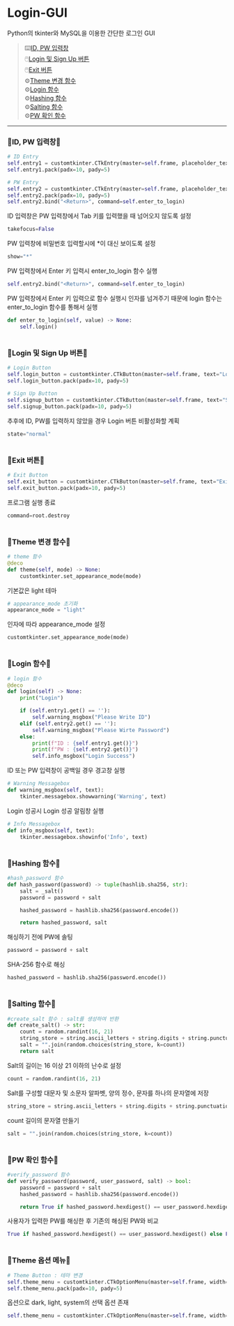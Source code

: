 # __Login-GUI__
Python의 tkinter와 MySQL을 이용한 간단한 로그인 GUI
>⌨️[ID, PW 입력창](#id-pw-입력창)  
>🖱[️Login 및 Sign Up 버튼](#login-및-sign-up-버튼)  
>🖱️[Exit 버튼](#exit-버튼)  
>⚙️[Theme 변경 함수](#theme-변경-함수)  
>⚙️[Login 함수](#login-함수)  
>⚙️[Hashing 함수](#hashing-함수)  
>⚙️[Salting 함수](#salting-함수)  
>⚙️[PW 확인 함수](#pw-확인-함수)  
***
### __📌ID, PW 입력창📌__
```python
# ID Entry
self.entry1 = customtkinter.CTkEntry(master=self.frame, placeholder_text="ID", takefocus=False)
self.entry1.pack(padx=10, pady=5)

# PW Entry
self.entry2 = customtkinter.CTkEntry(master=self.frame, placeholder_text="Password", show="*")
self.entry2.pack(padx=10, pady=5)
self.entry2.bind("<Return>", command=self.enter_to_login)
```
ID 입력창은 PW 입력창에서 Tab 키를 입력했을 때 넘어오지 않도록 설정
```python
takefocus=False 
```
PW 입력창에 비밀번호 입력할시에 *이 대신 보이도록 설정
```python
show="*"
```
PW 입력창에서 Enter 키 입력시 enter_to_login 함수 실행
```python
self.entry2.bind("<Return>", command=self.enter_to_login)
```
PW 입력창에서 Enter 키 입력으로 함수 실행시 인자를 넘겨주기 때문에 login 함수는 enter_to_login 함수를 통해서 실행
```python
def enter_to_login(self, value) -> None:
    self.login()
```
#
### __📌Login 및 Sign Up 버튼📌__
```python
# Login Button
self.login_button = customtkinter.CTkButton(master=self.frame, text="Login", command=self.login, state="normal")
self.login_button.pack(padx=10, pady=5)

# Sign Up Button
self.signup_button = customtkinter.CTkButton(master=self.frame, text="Sign Up", command=self.signup)
self.signup_button.pack(padx=10, pady=5)
```
추후에 ID, PW를 입력하지 않았을 경우 Login 버튼 비활성화할 계획
```python
state="normal"
```
#
### __📌Exit 버튼📌__
```python
# Exit Button
self.exit_button = customtkinter.CTkButton(master=self.frame, text="Exit", command=root.destroy, width=100, height=25)
self.exit_button.pack(padx=10, pady=5)
```
프로그램 실행 종료
```python
command=root.destroy
```
#
### __📌Theme 변경 함수📌__
```python
# theme 함수
@deco
def theme(self, mode) -> None:
    customtkinter.set_appearance_mode(mode)
```
기본값은 light 테마
```python
# appearance_mode 초기화
appearance_mode = "light"
```
인자에 따라 appearance_mode 설정
```python
customtkinter.set_appearance_mode(mode)
```
#
### __📌Login 함수📌__
```python
# login 함수
@deco
def login(self) -> None:
    print("Login")

    if (self.entry1.get() == ''):
        self.warning_msgbox("Please Write ID")
    elif (self.entry2.get() == ''):
        self.warning_msgbox("Please Wirte Password")
    else:
        print(f"ID : {self.entry1.get()}")
        print(f"PW : {self.entry2.get()}")
        self.info_msgbox("Login Success")
```
ID 또는 PW 입력창이 공백일 경우 경고창 실행
```python
# Warning Messagebox
def warning_msgbox(self, text):
    tkinter.messagebox.showwarning('Warning', text)
```
Login 성공시 Login 성공 알림창 실행
```python
# Info Messagebox
def info_msgbox(self, text):
    tkinter.messagebox.showinfo('Info', text)
```
#
### __📌Hashing 함수📌__
```python
#hash_password 함수
def hash_password(password) -> tuple(hashlib.sha256, str):
    salt = _salt()
    password = password + salt

    hashed_password = hashlib.sha256(password.encode())

    return hashed_password, salt
```
해싱하기 전에 PW에 솔팅
```python
password = password + salt
```
SHA-256 함수로 해싱
```python
hashed_password = hashlib.sha256(password.encode())
```
#
### __📌Salting 함수📌__
```python
#create_salt 함수 : salt를 생성하여 반환
def create_salt() -> str:
    count = random.randint(16, 21)
    string_store = string.ascii_letters + string.digits + string.punctuation
    salt = "".join(random.choices(string_store, k=count))
    return salt
```
Salt의 길이는 16 이상 21 이하의 난수로 설정
```python
count = random.randint(16, 21)
```
Salt를 구성할 대문자 및 소문자 알파벳, 양의 정수, 문자를 하나의 문자열에 저장
```python
string_store = string.ascii_letters + string.digits + string.punctuation
```
count 길이의 문자열 만들기
```python
salt = "".join(random.choices(string_store, k=count))
```
#
### __📌PW 확인 함수📌__
```python
#verify_password 함수
def verify_password(password, user_password, salt) -> bool:
    password = password + salt
    hashed_password = hashlib.sha256(password.encode())

    return True if hashed_password.hexdigest() == user_password.hexdigest() else False
```
사용자가 입력한 PW를 해싱한 후 기존의 해싱된 PW와 비교
```python
True if hashed_password.hexdigest() == user_password.hexdigest() else False
```
#
### __📌Theme 옵션 메뉴📌__
```python
# Theme Button : 테마 변경
self.theme_menu = customtkinter.CTkOptionMenu(master=self.frame, width=100, height=20, values=["Light", "Dark", "System"], command=self.theme)
self.theme_menu.pack(padx=10, pady=5)
```
옵션으로 dark, light, system의 선택 옵션 존재
```python
self.theme_menu = customtkinter.CTkOptionMenu(master=self.frame, width=100, height=20, values=["Light", "Dark", "System"], command=self.theme)
```